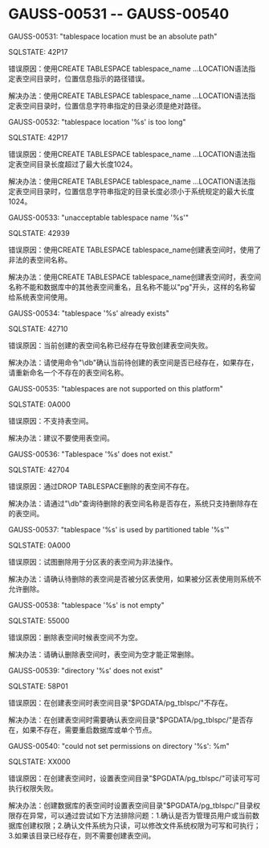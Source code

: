 # GAUSS-00531 -- GAUSS-00540

GAUSS-00531: "tablespace location must be an absolute path"

SQLSTATE: 42P17

错误原因：使用CREATE TABLESPACE tablespace\_name ...LOCATION语法指定表空间目录时，位置信息指示的路径错误。

解决办法：使用CREATE TABLESPACE tablespace\_name ...LOCATION语法指定表空间目录时，位置信息字符串指定的目录必须是绝对路径。

GAUSS-00532: "tablespace location '%s' is too long"

SQLSTATE: 42P17

错误原因：使用CREATE TABLESPACE tablespace\_name ...LOCATION语法指定表空间目录长度超过了最大长度1024。

解决办法：使用CREATE TABLESPACE tablespace\_name ...LOCATION语法指定表空间目录时，位置信息字符串指定的目录长度必须小于系统规定的最大长度1024。

GAUSS-00533: "unacceptable tablespace name '%s'"

SQLSTATE: 42939

错误原因：使用CREATE TABLESPACE tablespace\_name创建表空间时，使用了非法的表空间名称。

解决办法：使用CREATE TABLESPACE tablespace\_name创建表空间时，表空间名称不能和数据库中的其他表空间重名，且名称不能以"pg"开头，这样的名称留给系统表空间使用。

GAUSS-00534: "tablespace '%s' already exists"

SQLSTATE: 42710

错误原因：当前创建的表空间名称已经存在导致创建表空间失败。

解决办法：请使用命令"\\db"确认当前待创建的表空间是否已经存在，如果存在，请重新命名一个不存在的表空间名称。

GAUSS-00535: "tablespaces are not supported on this platform"

SQLSTATE: 0A000

错误原因：不支持表空间。

解决办法：建议不要使用表空间。

GAUSS-00536: "Tablespace '%s' does not exist."

SQLSTATE: 42704

错误原因：通过DROP TABLESPACE删除的表空间不存在。

解决办法：请通过"\\db"查询待删除的表空间名称是否存在，系统只支持删除存在的表空间。

GAUSS-00537: "tablespace '%s' is used by partitioned table '%s'"

SQLSTATE: 0A000

错误原因：试图删除用于分区表的表空间为非法操作。

解决办法：请确认待删除的表空间是否被分区表使用，如果被分区表使用则系统不允许删除。

GAUSS-00538: "tablespace '%s' is not empty"

SQLSTATE: 55000

错误原因：删除表空间时候表空间不为空。

解决办法：请确认删除表空间时，表空间为空才能正常删除。

GAUSS-00539: "directory '%s' does not exist"

SQLSTATE: 58P01

错误原因：在创建表空间时表空间目录"$PGDATA/pg\_tblspc/"不存在。

解决办法：在创建表空间时需要确认表空间目录"$PGDATA/pg\_tblspc/"是否存在，如果不存在，需要重启数据库或单个节点。

GAUSS-00540: "could not set permissions on directory '%s': %m"

SQLSTATE: XX000

错误原因：在创建表空间时，设置表空间目录"$PGDATA/pg\_tblspc/"可读可写可执行权限失败。

解决办法：创建数据库的表空间时设置表空间目录"$PGDATA/pg\_tblspc/"目录权限存在异常，可以通过尝试如下方法排除问题：1.确认是否为管理员用户或当前数据库创建权限；2.确认文件系统为只读，可以修改文件系统权限为可写和可执行；3.如果该目录已经存在，则不需要创建表空间。

